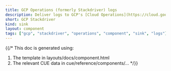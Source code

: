 ```yaml
---
title: GCP Operations (formerly Stackdriver) logs
description: Deliver logs to GCP's [Cloud Operations](https://cloud.google.com/products/operations) suite
short: GCP Stackdriver
kind: sink
layout: component
tags: ["gcp", "stackdriver", "operations", "component", "sink", "logs"]
---
```


{{/*
This doc is generated using:

1. The template in layouts/docs/component.html
2. The relevant CUE data in cue/reference/components/...
*/}}
